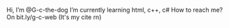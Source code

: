 Hi, I’m @G-c-the-dog
I’m currently learning html, c++, c#
How to reach me? On bit.ly/g-c-web (It's my cite rn)

<!---
G-c-the-dog/G-c-the-dog is a ✨ special ✨ repository because its `README.md` (this file) appears on your GitHub profile.
You can click the Preview link to take a look at your changes.
--->
